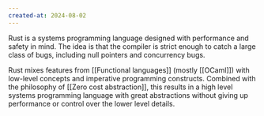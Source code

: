 ```yaml
---
created-at: 2024-08-02
---
```


Rust is a systems programming language designed with performance and safety in mind. The idea is that the compiler is strict enough to catch a large class of bugs, including null pointers and concurrency bugs.

Rust mixes features from [[Functional languages]] (mostly [[OCaml]]) with low-level concepts and imperative programming constructs. Combined with the philosophy of [[Zero cost abstraction]], this results in a high level systems programming language with great abstractions without giving up performance or control over the lower level details.
